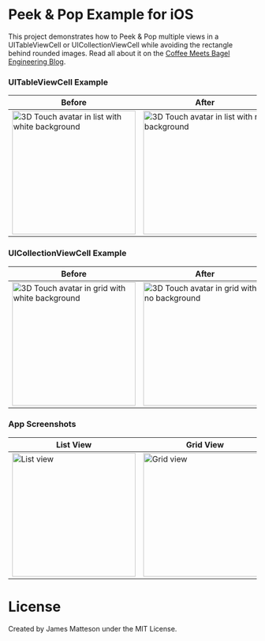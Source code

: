 # Peek & Pop Example for iOS
This project demonstrates how to Peek & Pop multiple views in a UITableViewCell or UICollectionViewCell while avoiding the rectangle behind rounded images.  Read all about it on the [Coffee Meets Bagel Engineering Blog](https://tech.coffeemeetsbagel.com/ios-how-to-peek-pop-multiple-views-in-a-uitableviewcell-or-uicollectionviewcell-603081007b32#.vu26dfw0j).

### UITableViewCell Example
Before | After | Entire Row
--- | --- | ---
<img src="https://github.com/jimabc/peek-and-pop-example-ios/blob/master/Documentation/screenshot_list_avatar_with_bg.png?raw=true" alt="3D Touch avatar in list with white background" width="250"> | <img src="https://github.com/jimabc/peek-and-pop-example-ios/blob/master/Documentation/screenshot_list_avatar.png?raw=true" alt="3D Touch avatar in list with no background" width="250"> | <img src="https://github.com/jimabc/peek-and-pop-example-ios/blob/master/Documentation/screenshot_list_row.png?raw=true" alt="3D Touch row in list" width="250">

### UICollectionViewCell Example
Before | After
--- | ---
<img src="https://github.com/jimabc/peek-and-pop-example-ios/blob/master/Documentation/screenshot_grid_avatar_with_bg.png?raw=true" alt="3D Touch avatar in grid with white background" width="250"> | <img src="https://github.com/jimabc/peek-and-pop-example-ios/blob/master/Documentation/screenshot_grid_avatar.png?raw=true" alt="3D Touch avatar in grid with no background" width="250">

### App Screenshots
List View | Grid View | Detail View | Profile View
--- | --- | --- | ---
<img src="https://github.com/jimabc/peek-and-pop-example-ios/blob/master/Documentation/screenshot_list.png?raw=true" alt="List view" width="250"> | <img src="https://github.com/jimabc/peek-and-pop-example-ios/blob/master/Documentation/screenshot_grid.png?raw=true" alt="Grid view" width="250"> | <img src="https://github.com/jimabc/peek-and-pop-example-ios/blob/master/Documentation/screenshot_detail.png?raw=true" alt="Detail view" width="250"> | <img src="https://github.com/jimabc/peek-and-pop-example-ios/blob/master/Documentation/screenshot_profile.png?raw=true" alt="Profile view" width="250">

# License
Created by James Matteson under the MIT License.
